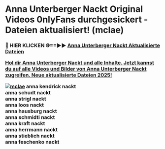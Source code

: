 # Anna Unterberger Nackt Original Videos 0nlyFans durchgesickert - Dateien aktualisiert! (mclae)

<h3>🔴 HIER KLICKEN 🌐==►► <a href="https://tinyurl.com/h6vf6nb8" rel="nofollow">Anna Unterberger Nackt Aktualisierte Dateien

Hol dir Anna Unterberger Nackt und alle Inhalte. Jetzt kannst du auf alle Videos und Bilder von Anna Unterberger Nackt zugreifen. Neue aktualisierte Dateien 2025!

[![mclae](https://i.imgur.com/sD4kR3V.gif)](https://tinyurl.com/h6vf6nb8)
anna kendrick nackt<br>
anna schudt nackt<br>
anna strigl nackt<br>
anna loos nackt<br>
anna hausburg nackt<br>
anna schmidti nackt<br>
anna kraft nackt<br>
anna herrmann nackt<br>
anna stieblich nackt<br>
anna feschenko nackt